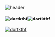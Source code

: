 ![header](https://capsule-render.vercel.app/api?type=wave&color=gradient&height=300&section=header&text=JunYeop&fontSize=90)

#### ![dortkthf](https://github-readme-stats.vercel.app/api?username=dortkthf&show_icons=true&theme=cobalt2)![dortkthf](https://github-readme-stats.vercel.app/api/top-langs/?username=dortkthf&layout=compact&theme=cobalt2)

[![dortkthf](http://mazassumnida.wtf/api/v2/generate_badge?boj=dortkthf)](https://solved.ac/{handle})

